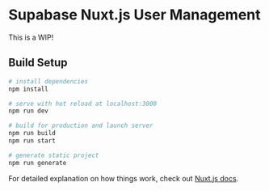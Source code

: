 # Supabase Nuxt.js User Management

This is a WIP!

## Build Setup

```bash
# install dependencies
npm install

# serve with hot reload at localhost:3000
npm run dev

# build for production and launch server
npm run build
npm run start

# generate static project
npm run generate
```

For detailed explanation on how things work, check out [Nuxt.js docs](https://nuxtjs.org).
